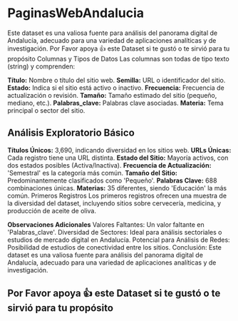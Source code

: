 # PaginasWebAndalucia
Este dataset es una valiosa fuente para análisis del panorama digital de Andalucía, adecuado para una variedad de aplicaciones analíticas y de investigación.  Por Favor apoya 👍 este Dataset si te gustó o te sirvió para tu propósito
Columnas y Tipos de Datos
Las columnas son todas de tipo texto (string) y comprenden:

**Título:** Nombre o título del sitio web.
**Semilla:** URL o identificador del sitio.
**Estado:** Indica si el sitio está activo o inactivo.
**Frecuencia:** Frecuencia de actualización o revisión.
**Tamaño:** Tamaño estimado del sitio (pequeño, mediano, etc.).
**Palabras_clave:** Palabras clave asociadas.
**Materia:** Tema principal o sector del sitio.
## Análisis Exploratorio Básico
**Títulos Únicos:** 3,690, indicando diversidad en los sitios web.
**URLs Únicas:** Cada registro tiene una URL distinta.
**Estado del Sitio:** Mayoría activos, con dos estados posibles (Activa/Inactiva).
**Frecuencia de Actualización:** 'Semestral' es la categoría más común.
**Tamaño del Sitio:** Predominantemente clasificados como 'Pequeño'.
**Palabras Clave:** 688 combinaciones únicas.
**Materias:** 35 diferentes, siendo 'Educación' la más común.
Primeros Registros
Los primeros registros ofrecen una muestra de la diversidad del dataset, incluyendo sitios sobre cervecería, medicina, y producción de aceite de oliva.

**Observaciones Adicionales**
Valores Faltantes: Un valor faltante en 'Palabras_clave'.
Diversidad de Sectores: Ideal para análisis sectoriales o estudios de mercado digital en Andalucía.
Potencial para Análisis de Redes: Posibilidad de estudios de conectividad entre los sitios.
Conclusión: Este dataset es una valiosa fuente para análisis del panorama digital de Andalucía, adecuado para una variedad de aplicaciones analíticas y de investigación.

## Por Favor apoya 👍 este Dataset si te gustó o te sirvió para tu propósito
